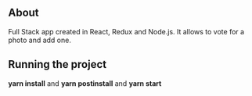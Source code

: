 ## About
Full Stack app created in React, Redux and Node.js. It allows to vote for a photo and add one.

## Running the project
**yarn install** and **yarn postinstall** and **yarn start**